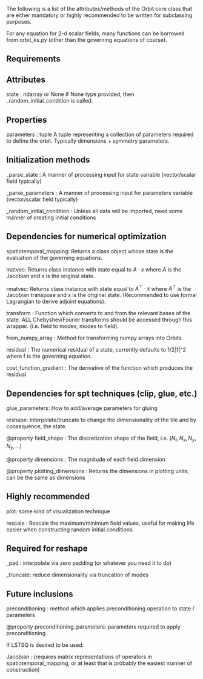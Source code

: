 The following is a list of the attributes/methods of the Orbit core class that
are either mandatory or highly recommended to be written for subclassing purposes.

For any equation for 2-d scalar fields, many functions can be borrowed from orbit_ks.py 
(other than the governing equations of course).

Requirements
------------------

Attributes
--------------------------

state : ndarray or None
If None type provided, then _random_initial_condition is called. 

Properties
----------
parameters : tuple
A tuple representing a collection of  parameters required to define the orbit. 
Typically dimensions + symmetry parameters. 


Initialization methods
----------------------

_parse_state :
A manner of processing input for state variable (vector/scalar field typically)

_parse_parameters :
A manner of processing input for parameters variable (vector/scalar field typically)

_random_initial_condition :
Unless all data will be imported, need some manner of creating initial conditions

Dependencies for numerical optimization
---------------------------------------

spatiotemporal_mapping:
Returns a class object whose state is the evaluation of the governing equations.

matvec: 
Returns class instance with state equal to $A\cdot x$ where $A$ is the Jacobian and x is the original state. 

rmatvec:
Returns class instance with state equal to $A^{\top}\cdot x$ where $A^{\top}$ is the Jacobian transpose
and x is the original state. (Recommended to use formal Lagrangian to derive adjoint equations).

transform : 
Function which converts to and from the relevant bases of the state.  ALL
Chebyshev/Fourier transforms should be accessed through this wrapper. 
(i.e. field to modes, modes to field).

from_numpy_array : 
Method for transforming numpy arrays into Orbits. 

residual :
The numerical residual of a state, currently defaults to 1/2|f|^2 where f is the governing equation.

cost_function_gradient : 
The derivative of the function which produces the residual 

Dependencies for spt techniques (clip, glue, etc.)
--------------------------------------------------

glue_parameters:
How to add/average parameters for gluing

reshape:
Interpolate/truncate to change the dimensionality of the tile and by consequence, the state.

@property
field_shape :
The discretization shape of the field, i.e. $(N_t, N_x, N_y, N_z, ...)$

@property
dimensions : 
The magnitude of each field dimension

@property
plotting_dimensions :
Returns the dimensions in plotting units, can be the same as dimensions 


Highly recommended
------------------

plot: 
some kind of visualization technique

rescale :
Rescale the maximum/minimum field values, useful for making life easier when constructing random
initial conditions. 


Required for reshape
--------------------

_pad :
interpolate via zero padding (or whatever you need it to do)

_truncate:
reduce dimensionality via truncation of modes






Future inclusions
-----------------
preconditioning : 
method which applies preconditioning operation to state / parameters 

@property
preconditioning_parameters: 
parameters required to apply preconditioning











If LSTSQ is desired to be used:

Jacobian : (requires matrix representations of operators in spatiotemporal_mapping, or at least
that is probably the easiest manner of construction)